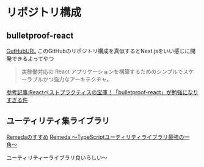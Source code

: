 # リポジトリ構成

## bulletproof-react
[GutHubURL](https://github.com/alan2207/bulletproof-react)
このGitHubのリポジトリ構成を真似するとNext.jsをいい感じに開発できるよってやつ

> 実稼働対応の React アプリケーションを構築するためのシンプルでスケーラブルかつ強力なアーキテクチャ。

[参考記事:Reactベストプラクティスの宝庫！「bulletproof-react」が勉強になりすぎる件](https://zenn.dev/manalink_dev/articles/bulletproof-react-is-best-architecture)

## ユーティリティ集ライブラリ

[Remedaのすすめ](https://zenn.dev/bmth/scraps/44701e4352bba1)
[Remeda 〜TypeScriptユーティリティライブラリ最強の一角〜](https://zenn.dev/kiyoshiro9446/articles/utility-remeda)

ユーティリティーライブラリ良いらしい〜